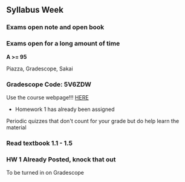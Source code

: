 ## Syllabus Week
### Exams open note and open book
### Exams open for a long amount of time
**A >= 95**  

Piazza, Gradescope, Sakai  

### Gradescope Code: 5V6ZDW 

Use the course webpage!!!
[HERE](www.cs.unc.edu/~plaisted/comp455)  
 - Homework 1 has already been assigned

 Periodic quizzes that don't count for your grade but do
 help learn the material  

### Read textbook 1.1 - 1.5
### HW 1 Already Posted, knock that out
To be turned in on Gradescope  


